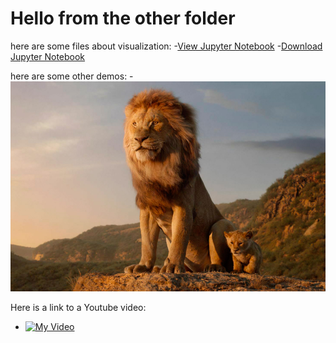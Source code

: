 # Hello from the other folder

here are some files about visualization:
-[View Jupyter Notebook](MatplotlibGraphExamples-S2.html)
-[Download Jupyter Notebook](MatplotlibGraphExamples-S2.ipynb)

here are some other demos:
-![Here Is a Picture](The-Lion-King-Movie-Stills-Pictures-Download.jpg)

Here is a link to a Youtube video:
- [![My Video](https://img.www.youtube.com/vi/YAWt-gktZqM/0.jpg)](https://www.youtube.com/watch?v=YAWt-gktZqM)

